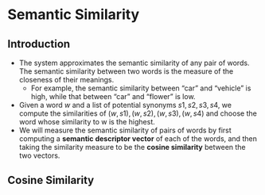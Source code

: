 # Semantic Similarity
## Introduction
* The system approximates the semantic similarity of any pair of words. The semantic similarity between two words is the measure of the closeness of their meanings.
   * For example, the semantic similarity between “car” and “vehicle” is high, while that between “car” and “flower” is low.
* Given a word $w$ and a list of potential synonyms $s1, s2, s3, s4$, we compute the similarities of $(w, s1), (w, s2), (w, s3), (w, s4)$ and choose the word whose similarity to w is the highest.
* We will measure the semantic similarity of pairs of words by first computing a **semantic descriptor vector** of each of the words, and then taking the similarity measure to be the **cosine similarity** between the two vectors.
## Cosine Similarity
